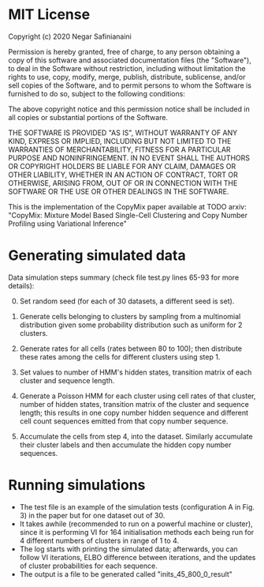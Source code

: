 # MIT License

Copyright (c) 2020 Negar Safinianaini

Permission is hereby granted, free of charge, to any person obtaining a copy
of this software and associated documentation files (the "Software"), to deal
in the Software without restriction, including without limitation the rights
to use, copy, modify, merge, publish, distribute, sublicense, and/or sell
copies of the Software, and to permit persons to whom the Software is
furnished to do so, subject to the following conditions:

The above copyright notice and this permission notice shall be included in all
copies or substantial portions of the Software.

THE SOFTWARE IS PROVIDED "AS IS", WITHOUT WARRANTY OF ANY KIND, EXPRESS OR
IMPLIED, INCLUDING BUT NOT LIMITED TO THE WARRANTIES OF MERCHANTABILITY,
FITNESS FOR A PARTICULAR PURPOSE AND NONINFRINGEMENT. IN NO EVENT SHALL THE
AUTHORS OR COPYRIGHT HOLDERS BE LIABLE FOR ANY CLAIM, DAMAGES OR OTHER
LIABILITY, WHETHER IN AN ACTION OF CONTRACT, TORT OR OTHERWISE, ARISING FROM,
OUT OF OR IN CONNECTION WITH THE SOFTWARE OR THE USE OR OTHER DEALINGS IN THE
SOFTWARE.

This is the implementation of the CopyMix paper available at TODO arxiv:
"CopyMix: Mixture Model Based Single-Cell Clustering and Copy Number Profiling using Variational Inference"


# Generating simulated data

Data simulation steps summary (check file test.py lines 65-93 for more details):

0. Set random seed (for each of 30 datasets, a different seed is set).

1. Generate cells belonging to clusters by sampling from a multinomial distribution given some probability distribution such as uniform for 2 clusters.

2. Generate rates for all cells (rates between 80 to 100); then distribute these rates among the cells for different clusters using step 1.

3. Set values to number of HMM's hidden states, transition matrix of each cluster and sequence length.

4. Generate a Poisson HMM for each cluster using cell rates of that cluster, number of hidden states, transition matrix of the cluster and sequence length;
   this results in one copy number hidden sequence and different cell count sequences emitted from that copy number sequence.

5. Accumulate the cells from step 4, into the dataset. Similarly accumulate their cluster labels and then accumulate the hidden copy number sequences.


# Running simulations

- The test file is an example of the simulation tests (configuration A in Fig. 3) in the paper but for one dataset out of 30.
- It takes awhile (recommended to run on a powerful machine or cluster),
  since it is performing VI for 164 initialisation methods each being run for 4 different numbers of clusters in range of 1 to 4.
- The log starts with printing the simulated data; afterwards, you can follow VI iterations, ELBO difference between iterations,
  and the updates of cluster probabilities for each sequence.
- The output is a file to be generated called "inits_45_800_0_result"